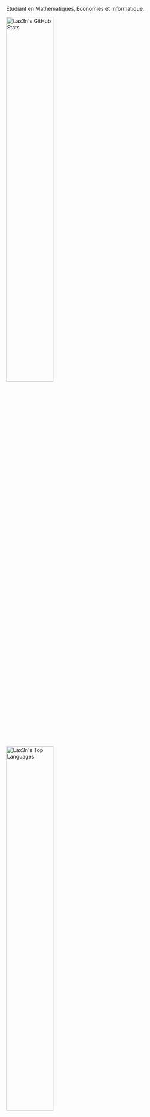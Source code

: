 Etudiant en Mathématiques, Economies et Informatique.

<p>
  <img src="https://readmestats.999857.xyz/api?username=Lax3n&theme=github_dark&show_icons=true&count_private=true" width="50%" alt="Lax3n's GitHub Stats">
  <img src="https://readmestats.999857.xyz/api/top-langs/?username=Lax3n&layout=compact&theme=github_dark&count_private=true" width="50%" alt="Lax3n's Top Languages">
</p>
